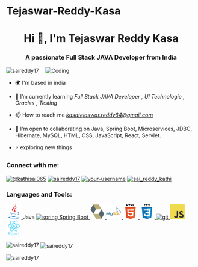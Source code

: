 # Tejaswar-Reddy-Kasa

<h1 align="center">Hi 👋, I'm Tejaswar Reddy Kasa</h1>
<h3 align="center">A passionate Full Stack JAVA Developer from India</h3>
<img align="right" alt="Coding" width="400" src="https://cdn.dribbble.com/users/1162077/screenshots/3848914/programmer.gif">

<p align="left"> <img src="https://komarev.com/ghpvc/?username=saireddy17&label=Profile%20views&color=0e75b6&style=flat" alt="saireddy17" /> </p>

- 🌍  I'm based in india

- 🌱 I’m currently learning *Full Stack JAVA Developer , UI Technologie , Oracles , Testing*

- 📫 How to reach me *kasatejaswar.reddy64@gmail.com*
  
- 🤝  I'm open to collaborating on Java, Spring Boot, Microservices, JDBC, Hibernate, MySQL, HTML, CSS, JavaScript, React, Servlet.
  
- ⚡  exploring new things

<h3 align="left">Connect with me:</h3>
<p align="left">
<a href="https://x.com/tejaswar_reddy_" target="blank"><img align="center" src="https://raw.githubusercontent.com/rahuldkjain/github-profile-readme-generator/master/src/images/icons/Social/twitter.svg" alt="@kathisai065" height="30" width="40" /></a>
<a href="http://www.linkedin.com/in/kasatejaswarreddy" target="blank"><img align="center" src="https://raw.githubusercontent.com/rahuldkjain/github-profile-readme-generator/master/src/images/icons/Social/linked-in-alt.svg" alt="saireddy17" height="30" width="40" /></a>
<a href="https://github.com/kasatejaswarreddy0512" target="blank"><img align="center" src="https://raw.githubusercontent.com/rahuldkjain/github-profile-readme-generator/master/src/images/icons/Social/github.svg" alt="your-username" height="30" width="40" /></a>
<a href="https://www.instagram.com/kasa_reddy_0512/" target="blank"><img align="center" src="https://raw.githubusercontent.com/rahuldkjain/github-profile-readme-generator/master/src/images/icons/Social/instagram.svg" alt="sai_reddy_kathi" height="30" width="40" /></a>
</p>

<h3 align="left">Languages and Tools:</h3>
<p align="left"> 
    <a href="https://www.java.com" target="_blank" rel="noreferrer"> 
    <img src="https://raw.githubusercontent.com/devicons/devicon/master/icons/java/java-original.svg" alt="java" width="40" height="40"/>
  </a> <span>Java</span>
  
   <a href="https://spring.io/" target="_blank" rel="noreferrer"> 
    <img src="https://www.vectorlogo.zone/logos/springio/springio-icon.svg" alt="spring" width="40" height="40"/> 
     Spring Boot
  </a> 
  <a href="https://hibernate.org/" target="_blank" rel="noreferrer"> 
  <img src="https://raw.githubusercontent.com/devicons/devicon/master/icons/hibernate/hibernate-original.svg" alt="hibernate" width="40" height="40"/> 
</a>
  <a href="https://www.mysql.com/" target="_blank" rel="noreferrer"> 
    <img src="https://raw.githubusercontent.com/devicons/devicon/master/icons/mysql/mysql-original-wordmark.svg" alt="mysql" width="40" height="40"/> 
  </a>
  <a href="https://www.w3.org/html/" target="_blank" rel="noreferrer"> 
    <img src="https://raw.githubusercontent.com/devicons/devicon/master/icons/html5/html5-original-wordmark.svg" alt="html5" width="40" height="40"/> 
  </a> 
  <a href="https://www.w3schools.com/css/" target="_blank" rel="noreferrer"> 
    <img src="https://raw.githubusercontent.com/devicons/devicon/master/icons/css3/css3-original-wordmark.svg" alt="css3" width="40" height="40"/> 
   </a> 
  <a href="https://git-scm.com/" target="_blank" rel="noreferrer"> 
    <img src="https://www.vectorlogo.zone/logos/git-scm/git-scm-icon.svg" alt="git" width="40" height="40"/> 
  </a> 
  <a href="https://developer.mozilla.org/en-US/docs/Web/JavaScript" target="_blank" rel="noreferrer"> 
    <img src="https://raw.githubusercontent.com/devicons/devicon/master/icons/javascript/javascript-original.svg" alt="javascript" width="40" height="40"/> 
  </a>
  <a href="https://reactjs.org/" target="_blank" rel="noreferrer"> 
  <img src="https://raw.githubusercontent.com/devicons/devicon/master/icons/react/react-original-wordmark.svg" alt="react" width="40" height="40"/> 
</a>

   
  
 
</p>



<p><img align="left" src="https://github-readme-stats.vercel.app/api/top-langs?username=saireddy17&show_icons=true&locale=en&layout=compact" alt="saireddy17" /></p>

<p>&nbsp;<img align="center" src="https://github-readme-stats.vercel.app/api?username=saireddy17&show_icons=true&locale=en" alt="saireddy17" /></p>

<p><img align="center" src="https://github-readme-streak-stats.herokuapp.com/?user=saireddy17&" alt="saireddy17" /></p>
